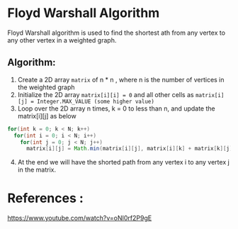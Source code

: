 # Floyd Warshall Algorithm
Floyd Warshall algorithm is used to find the shortest ath from any vertex to any other vertex in a weighted graph.

## Algorithm:
1. Create a 2D array `matrix` of n * n , where n is the number of vertices in the weighted graph
2. Initialize the 2D array `matrix[i][i] = 0` and all other cells as `matrix[i][j] = Integer.MAX_VALUE (some higher value)`
3. Loop over the 2D array n times, k = 0 to less than n, and update the matrix[i][j] as below
```java
for(int k = 0; k < N; k++)
  for(int i = 0; i < N; i++)
    for(int j = 0; j < N; j++)
      matrix[i][j] = Math.min(matrix[i][j], matrix[i][k] + matrix[k][j]);
```
4. At the end we will have the shorted path from any vertex i to any vertex j in the matrix.

# References :
https://www.youtube.com/watch?v=oNI0rf2P9gE
